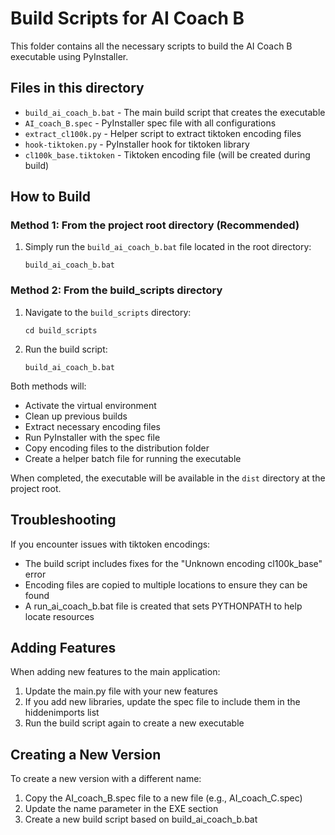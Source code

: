 # Build Scripts for AI Coach B

This folder contains all the necessary scripts to build the AI Coach B executable using PyInstaller.

## Files in this directory

- `build_ai_coach_b.bat` - The main build script that creates the executable
- `AI_coach_B.spec` - PyInstaller spec file with all configurations
- `extract_cl100k.py` - Helper script to extract tiktoken encoding files
- `hook-tiktoken.py` - PyInstaller hook for tiktoken library
- `cl100k_base.tiktoken` - Tiktoken encoding file (will be created during build)

## How to Build

### Method 1: From the project root directory (Recommended)
1. Simply run the `build_ai_coach_b.bat` file located in the root directory:
   ```
   build_ai_coach_b.bat
   ```

### Method 2: From the build_scripts directory
1. Navigate to the `build_scripts` directory:
   ```
   cd build_scripts
   ```
2. Run the build script:
   ```
   build_ai_coach_b.bat
   ```

Both methods will:
- Activate the virtual environment
- Clean up previous builds
- Extract necessary encoding files
- Run PyInstaller with the spec file
- Copy encoding files to the distribution folder
- Create a helper batch file for running the executable

When completed, the executable will be available in the `dist` directory at the project root.

## Troubleshooting

If you encounter issues with tiktoken encodings:
- The build script includes fixes for the "Unknown encoding cl100k_base" error
- Encoding files are copied to multiple locations to ensure they can be found
- A run_ai_coach_b.bat file is created that sets PYTHONPATH to help locate resources

## Adding Features

When adding new features to the main application:
1. Update the main.py file with your new features
2. If you add new libraries, update the spec file to include them in the hiddenimports list
3. Run the build script again to create a new executable

## Creating a New Version

To create a new version with a different name:
1. Copy the AI_coach_B.spec file to a new file (e.g., AI_coach_C.spec)
2. Update the name parameter in the EXE section
3. Create a new build script based on build_ai_coach_b.bat 